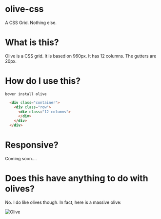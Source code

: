# olive-css
A CSS Grid. Nothing else.

# What is this?

Olive is a CSS grid. It is based on 960px. It has 12 columns. The gutters are 20px.

# How do I use this?

```bower install olive```

```html
  <div class="container">
    <div class="row">
      <div class="12 columns">
      </div>
    </div>
  </div>
```

# Responsive?

Coming soon....

# Does this have anything to do with olives?
No. I do like olives though. In fact, here is a massive olive:



![Olive](http://res.freestockphotos.biz/pictures/10/10663-illustration-of-a-green-olive-isolated-on-a-white-background-pv.png)
